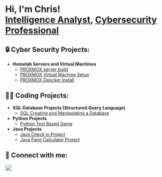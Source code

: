 <h1>Hi, I'm Chris! <br/><a href="(https://github.com/ChrisBurkett/ChrisBurkett/)"></a><a href="https://www.youtube.com/watch?v=CJQcGA8RHTU">Intelligence Analyst</a>, <a href="https://www.linkedin.com/in/christopher-burkett/">Cybersecurity Professional</a>
<!--  
<a href="https://www.youtube.com/@ITBurke">YouTuber</a></h1>
-->
<h2>🔒 Cyber Security Projects:</h2>

- <b>Homelab Servers and Virtual Machines</b>
  - [PROXMOX server build](https://github.com/ChrisBurkett/Proxmox)
  - [PROXMOX Virtual Machine Setup](https://github.com/ChrisBurkett/PROMOX_VM_SETUP)
  - [PROXMOX Deocker Install](https://github.com/ChrisBurkett/PROMOX_VM_SETUP)
  
<h2>👨‍💻 Coding Projects:</h2>

- <b>SQL Database Projects (Structured Query Language)</b>
  - [SQL Creating and Manipulating a Database](https://github.com/ChrisBurkett/SQL)
- <b>Python Projects</b>
  - [Python Text Based Game](https://github.com/ChrisBurkett/Python/tree/main)
- <b>Java Projects</b>
  - [Java Check in Project](https://github.com/ChrisBurkett/Java)
  - [Java Paint Calculator Project](https://github.com/ChrisBurkett/Java_Paint)



<h2> 🤳 Connect with me:</h2>


[<img align="left" alt="JoshMadakor | LinkedIn" width="22px" src="https://i.imgur.com/nIDCdGy.png" />][linkedin]


[linkedin]: https://www.linkedin.com/in/christopher-burkett/

<!--
- 🔭 I’m currently working on ...
- 🌱 I’m currently learning ...
- 👯 I’m looking to collaborate on ...
- 🤔 I’m looking for help with ...
- 💬 Ask me about ...
- 📫 How to reach me: ...
- 😄 Pronouns: ...
- ⚡ Fun fact: ...
-->

